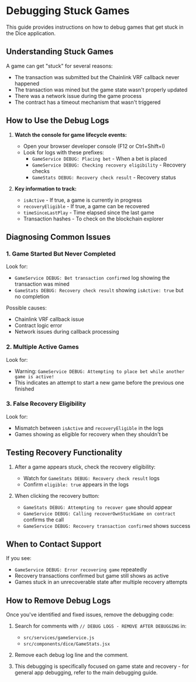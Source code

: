 # Debugging Stuck Games

This guide provides instructions on how to debug games that get stuck in the Dice application.

## Understanding Stuck Games

A game can get "stuck" for several reasons:

- The transaction was submitted but the Chainlink VRF callback never happened
- The transaction was mined but the game state wasn't properly updated
- There was a network issue during the game process
- The contract has a timeout mechanism that wasn't triggered

## How to Use the Debug Logs

1. **Watch the console for game lifecycle events:**

   - Open your browser developer console (F12 or Ctrl+Shift+I)
   - Look for logs with these prefixes:
     - `GameService DEBUG: Placing bet` - When a bet is placed
     - `GameService DEBUG: Checking recovery eligibility` - Recovery checks
     - `GameStats DEBUG: Recovery check result` - Recovery status

2. **Key information to track:**
   - `isActive` - If true, a game is currently in progress
   - `recoveryEligible` - If true, a game can be recovered
   - `timeSinceLastPlay` - Time elapsed since the last game
   - Transaction hashes - To check on the blockchain explorer

## Diagnosing Common Issues

### 1. Game Started But Never Completed

Look for:

- `GameService DEBUG: Bet transaction confirmed` log showing the transaction was mined
- `GameStats DEBUG: Recovery check result` showing `isActive: true` but no completion

Possible causes:

- Chainlink VRF callback issue
- Contract logic error
- Network issues during callback processing

### 2. Multiple Active Games

Look for:

- Warning: `GameService DEBUG: Attempting to place bet while another game is active!`
- This indicates an attempt to start a new game before the previous one finished

### 3. False Recovery Eligibility

Look for:

- Mismatch between `isActive` and `recoveryEligible` in the logs
- Games showing as eligible for recovery when they shouldn't be

## Testing Recovery Functionality

1. After a game appears stuck, check the recovery eligibility:

   - Watch for `GameStats DEBUG: Recovery check result` logs
   - Confirm `eligible: true` appears in the logs

2. When clicking the recovery button:
   - `GameStats DEBUG: Attempting to recover game` should appear
   - `GameService DEBUG: Calling recoverOwnStuckGame on contract` confirms the call
   - `GameService DEBUG: Recovery transaction confirmed` shows success

## When to Contact Support

If you see:

- `GameService DEBUG: Error recovering game` repeatedly
- Recovery transactions confirmed but game still shows as active
- Games stuck in an unrecoverable state after multiple recovery attempts

## How to Remove Debug Logs

Once you've identified and fixed issues, remove the debugging code:

1. Search for comments with `// DEBUG LOGS - REMOVE AFTER DEBUGGING` in:

   - `src/services/gameService.js`
   - `src/components/dice/GameStats.jsx`

2. Remove each debug log line and the comment.

3. This debugging is specifically focused on game state and recovery - for general app debugging, refer to the main debugging guide.
